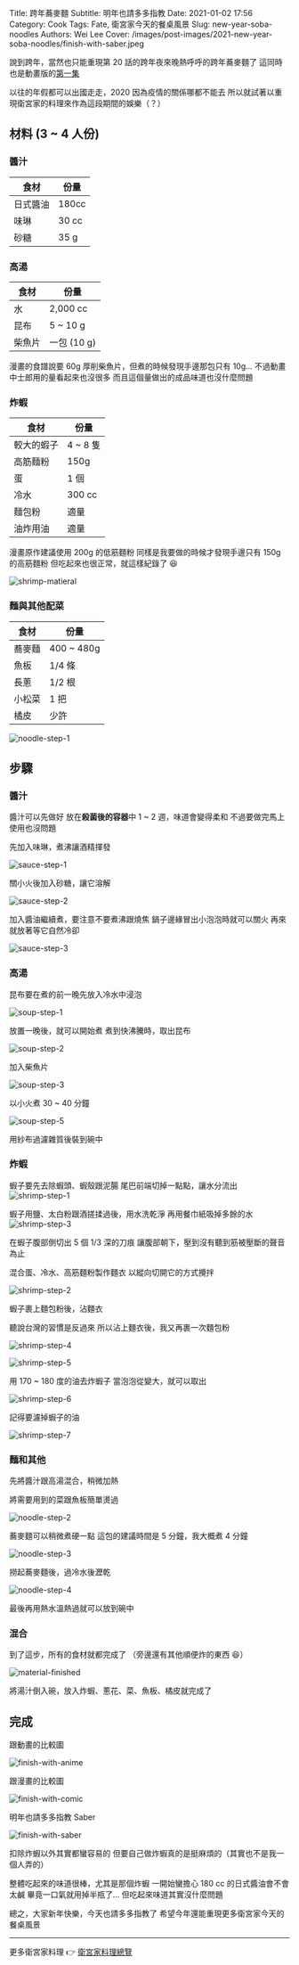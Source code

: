 Title: 跨年蕎麥麵
Subtitle: 明年也請多多指教
Date: 2021-01-02 17:56
Category: Cook
Tags: Fate, 衛宮家今天的餐桌風景
Slug: new-year-soba-noodles
Authors: Wei Lee
Cover: /images/post-images/2021-new-year-soba-noodles/finish-with-saber.jpeg

說到跨年，當然也只能重現第 20 話的跨年夜來晚熱呼呼的跨年蕎麥麵了
這同時也是動畫版的[第一集](https://ani.gamer.com.tw/animeVideo.php?sn=16727)

<!--more-->

以往的年假都可以出國走走，2020 因為疫情的關係哪都不能去
所以就試著以重現衛宮家的料理來作為這段期間的娛樂（？）

## 材料 (3 ~ 4 人份)

### 醬汁

| 食材 | 份量 |
|---|---|
| 日式醬油 | 180cc |
| 味琳 | 30 cc |
| 砂糖 | 35 g|

### 高湯

| 食材 | 份量 |
|---|---|
| 水 | 2,000 cc |
| 昆布 | 5 ~ 10 g|
| 柴魚片 | 一包 (10 g) |

漫畫的食譜說要 60g 厚削柴魚片，但煮的時候發現手邊那包只有 10g...
不過動畫中士郎用的量看起來也沒很多
而且這個量做出的成品味道也沒什麼問題

### 炸蝦

| 食材 | 份量 |
|---|---|
| 較大的蝦子 | 4 ~ 8 隻 |
| 高筋麵粉 | 150g |
| 蛋 | 1 個 |
| 冷水 | 300 cc |
| 麵包粉 | 適量 |
| 油炸用油 | 適量 |

漫畫原作建議使用 200g 的低筋麵粉
同樣是我要做的時候才發現手邊只有 150g 的高筋麵粉
但吃起來也很正常，就這樣紀錄了 😆

![shrimp-matieral]({static}/images/post-images/2021-new-year-soba-noodles/shrimp-matieral.jpeg)

### 麵與其他配菜

| 食材 | 份量 |
|---|---|
| 蕎麥麵 | 400 ~ 480g |
| 魚板 | 1/4 條 |
| 長蔥 | 1/2 根 |
| 小松菜 | 1 把 |
| 橘皮 | 少許 |

![noodle-step-1]({static}/images/post-images/2021-new-year-soba-noodles/noodle-step-1.jpeg)

## 步驟

### 醬汁
醬汁可以先做好
放在**殺菌後的容器**中 1 ~ 2 週，味道會變得柔和
不過要做完馬上使用也沒問題

先加入味琳，煮沸讓酒精揮發

![sauce-step-1]({static}/images/post-images/2021-new-year-soba-noodles/sauce-step-1.jpeg)

關小火後加入砂糖，讓它溶解

![sauce-step-2]({static}/images/post-images/2021-new-year-soba-noodles/sauce-step-2.jpeg)

加入醬油繼續煮，要注意不要煮沸跟燒焦
鍋子邊緣冒出小泡泡時就可以關火
再來就放著等它自然冷卻

![sauce-step-3]({static}/images/post-images/2021-new-year-soba-noodles/sauce-step-3.jpeg)

### 高湯
昆布要在煮的前一晚先放入冷水中浸泡

![soup-step-1]({static}/images/post-images/2021-new-year-soba-noodles/soup-step-1.jpeg)

放置一晚後，就可以開始煮
煮到快沸騰時，取出昆布

![soup-step-2]({static}/images/post-images/2021-new-year-soba-noodles/soup-step-2.jpeg)

加入柴魚片

![soup-step-3]({static}/images/post-images/2021-new-year-soba-noodles/soup-step-3.jpeg)

以小火煮 30 ~ 40 分鐘

![soup-step-5]({static}/images/post-images/2021-new-year-soba-noodles/soup-step-5.jpeg)

用紗布過濾雜質後裝到碗中

### 炸蝦
蝦子要先去除蝦頭、蝦殼跟泥腸
尾巴前端切掉一點點，讓水分流出
![shrimp-step-1]({static}/images/post-images/2021-new-year-soba-noodles/shrimp-step-1.jpeg)

蝦子用鹽、太白粉跟酒搓揉過後，用水洗乾淨
再用餐巾紙吸掉多餘的水
![shrimp-step-3]({static}/images/post-images/2021-new-year-soba-noodles/shrimp-step-3.jpeg)

在蝦子腹部側切出 5 個 1/3 深的刀痕
讓腹部朝下，壓到沒有聽到筋被壓斷的聲音為止

混合蛋、冷水、高筋麵粉製作麵衣
以縱向切開它的方式攪拌

![shrimp-step-2]({static}/images/post-images/2021-new-year-soba-noodles/shrimp-step-2.jpeg)

蝦子裹上麵包粉後，沾麵衣

聽說台灣的習慣是反過來
所以沾上麵衣後，我又再裹一次麵包粉

![shrimp-step-4]({static}/images/post-images/2021-new-year-soba-noodles/shrimp-step-4.jpeg)

![shrimp-step-5]({static}/images/post-images/2021-new-year-soba-noodles/shrimp-step-5.jpeg)

用 170 ~ 180 度的油去炸蝦子
當泡泡從變大，就可以取出

![shrimp-step-6]({static}/images/post-images/2021-new-year-soba-noodles/shrimp-step-6.jpeg)

記得要濾掉蝦子的油

![shrimp-step-7]({static}/images/post-images/2021-new-year-soba-noodles/shrimp-step-7.jpeg)

### 麵和其他
先將醬汁跟高湯混合，稍微加熱

將需要用到的菜跟魚板簡單燙過

![noodle-step-2]({static}/images/post-images/2021-new-year-soba-noodles/noodle-step-2.jpeg)

蕎麥麵可以稍微煮硬一點
這包的建議時間是 5 分鐘，我大概煮 4 分鐘

![noodle-step-3]({static}/images/post-images/2021-new-year-soba-noodles/noodle-step-3.jpeg)

撈起蕎麥麵後，過冷水後瀝乾

![noodle-step-4]({static}/images/post-images/2021-new-year-soba-noodles/noodle-step-4.jpeg)

最後再用熱水溫熱過就可以放到碗中

### 混合
到了這步，所有的食材就都完成了
（旁邊還有其他順便炸的東西 😆）

![material-finished]({static}/images/post-images/2021-new-year-soba-noodles/material-finished.jpeg)

將湯汁倒入碗，放入炸蝦、蔥花、菜、魚板、橘皮就完成了

## 完成

跟動畫的比較圖

![finish-with-anime]({static}/images/post-images/2021-new-year-soba-noodles/finish-with-anime.jpeg)

跟漫畫的比較圖

![finish-with-comic]({static}/images/post-images/2021-new-year-soba-noodles/finish-with-comic.jpeg)

明年也請多多指教 Saber

![finish-with-saber]({static}/images/post-images/2021-new-year-soba-noodles/finish-with-saber.jpeg)

扣除炸蝦以外其實都蠻容易的
但要自己做炸蝦真的是挺麻煩的（其實也不是我一個人弄的）

整體吃起來的味道很棒，尤其是那個炸蝦
一開始蠻擔心 180 cc 的日式醬油會不會太鹹
畢竟一口氣就用掉半瓶了...
但吃起來味道其實沒什麼問題

總之，大家新年快樂，今天也請多多指教了
希望今年還能重現更多衛宮家今天的餐桌風景

---

更多衛宮家料理 👉 [衛宮家料理總覽]({filename}/pages/emiya-toc.md)
